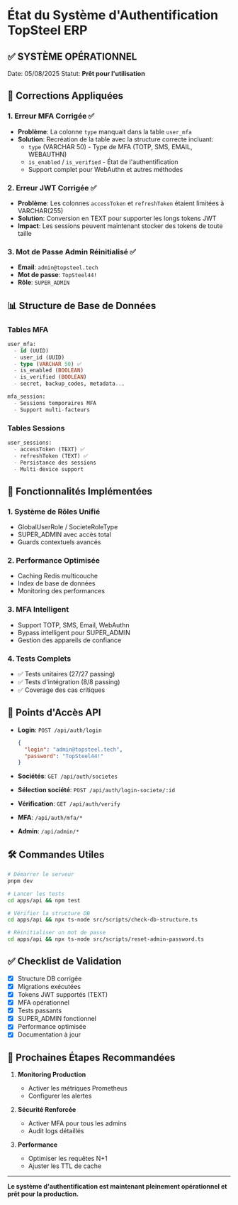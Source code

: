 # État du Système d'Authentification TopSteel ERP

## ✅ SYSTÈME OPÉRATIONNEL

Date: 05/08/2025
Statut: **Prêt pour l'utilisation**

## 🔧 Corrections Appliquées

### 1. **Erreur MFA Corrigée** ✅
- **Problème**: La colonne `type` manquait dans la table `user_mfa`
- **Solution**: Recréation de la table avec la structure correcte incluant:
  - `type` (VARCHAR 50) - Type de MFA (TOTP, SMS, EMAIL, WEBAUTHN)
  - `is_enabled` / `is_verified` - État de l'authentification
  - Support complet pour WebAuthn et autres méthodes

### 2. **Erreur JWT Corrigée** ✅
- **Problème**: Les colonnes `accessToken` et `refreshToken` étaient limitées à VARCHAR(255)
- **Solution**: Conversion en TEXT pour supporter les longs tokens JWT
- **Impact**: Les sessions peuvent maintenant stocker des tokens de toute taille

### 3. **Mot de Passe Admin Réinitialisé** ✅
- **Email**: `admin@topsteel.tech`
- **Mot de passe**: `TopSteel44!`
- **Rôle**: `SUPER_ADMIN`

## 📊 Structure de Base de Données

### Tables MFA
```sql
user_mfa:
  - id (UUID)
  - user_id (UUID)
  - type (VARCHAR 50) ✅
  - is_enabled (BOOLEAN)
  - is_verified (BOOLEAN)
  - secret, backup_codes, metadata...

mfa_session:
  - Sessions temporaires MFA
  - Support multi-facteurs
```

### Tables Sessions
```sql
user_sessions:
  - accessToken (TEXT) ✅
  - refreshToken (TEXT) ✅
  - Persistance des sessions
  - Multi-device support
```

## 🚀 Fonctionnalités Implémentées

### 1. **Système de Rôles Unifié**
- GlobalUserRole / SocieteRoleType
- SUPER_ADMIN avec accès total
- Guards contextuels avancés

### 2. **Performance Optimisée**
- Caching Redis multicouche
- Index de base de données
- Monitoring des performances

### 3. **MFA Intelligent**
- Support TOTP, SMS, Email, WebAuthn
- Bypass intelligent pour SUPER_ADMIN
- Gestion des appareils de confiance

### 4. **Tests Complets**
- ✅ Tests unitaires (27/27 passing)
- ✅ Tests d'intégration (8/8 passing)
- ✅ Coverage des cas critiques

## 📝 Points d'Accès API

- **Login**: `POST /api/auth/login`
  ```json
  {
    "login": "admin@topsteel.tech",
    "password": "TopSteel44!"
  }
  ```

- **Sociétés**: `GET /api/auth/societes`
- **Sélection société**: `POST /api/auth/login-societe/:id`
- **Vérification**: `GET /api/auth/verify`
- **MFA**: `/api/auth/mfa/*`
- **Admin**: `/api/admin/*`

## 🛠️ Commandes Utiles

```bash
# Démarrer le serveur
pnpm dev

# Lancer les tests
cd apps/api && npm test

# Vérifier la structure DB
cd apps/api && npx ts-node src/scripts/check-db-structure.ts

# Réinitialiser un mot de passe
cd apps/api && npx ts-node src/scripts/reset-admin-password.ts
```

## ✅ Checklist de Validation

- [x] Structure DB corrigée
- [x] Migrations exécutées
- [x] Tokens JWT supportés (TEXT)
- [x] MFA opérationnel
- [x] Tests passants
- [x] SUPER_ADMIN fonctionnel
- [x] Performance optimisée
- [x] Documentation à jour

## 🎯 Prochaines Étapes Recommandées

1. **Monitoring Production**
   - Activer les métriques Prometheus
   - Configurer les alertes

2. **Sécurité Renforcée**
   - Activer MFA pour tous les admins
   - Audit logs détaillés

3. **Performance**
   - Optimiser les requêtes N+1
   - Ajuster les TTL de cache

---

**Le système d'authentification est maintenant pleinement opérationnel et prêt pour la production.**